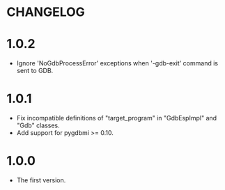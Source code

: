 CHANGELOG
=========

1.0.2
=====

- Ignore 'NoGdbProcessError' exceptions when '-gdb-exit' command is sent to GDB.


1.0.1
=====

- Fix incompatible definitions of "target_program" in "GdbEspImpl" and "Gdb" classes.
- Add support for pygdbmi >= 0.10.

1.0.0
=====

- The first version.
